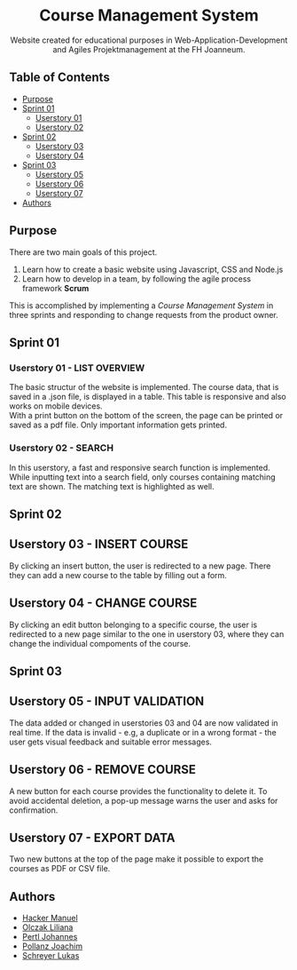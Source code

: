 <h1 align=center>Course Management System</h1>

<p align=center>Website created for educational purposes in Web-Application-Development and Agiles Projektmanagement at the FH Joanneum.</p>

## Table of Contents

* [Purpose](#purpose)
* [Sprint 01](#sprint-01)
  * [Userstory 01](#userstory-01---list-overview)
  * [Userstory 02](#userstory-02---search)
* [Sprint 02](#sprint-02)
  * [Userstory 03](#userstory-03---insert-course)
  * [Userstory 04](#userstory-04---change-course)
* [Sprint 03](#sprint-03)
  * [Userstory 05](#userstory-05---input-validation)
  * [Userstory 06](#userstory-06---remove-course)
  * [Userstory 07](#userstory-07---export-data)
* [Authors](#authors)

## Purpose

There are two main goals of this project. 

1. Learn how to create a basic website using Javascript, CSS and Node.js  
2. Learn how to develop in a team, by following the agile process framework **Scrum**

This is accomplished by implementing a *Course Management System* in three sprints and responding to change requests from the product owner.

## Sprint 01

### Userstory 01 - LIST OVERVIEW

The basic structur of the website is implemented. The course data, that is saved in a .json file, is displayed in a table. This table is responsive and also works on mobile devices.  
With a print button on the bottom of the screen, the page can be printed or saved as a pdf file. Only important information gets printed.


### Userstory 02 - SEARCH

In this userstory, a fast and responsive search function is implemented. 
While inputting text into a search field, only courses containing matching text are shown. The matching text is highlighted as well.


## Sprint 02

## Userstory 03 - INSERT COURSE

By clicking an insert button, the user is redirected to a new page. There they can add a new course to the table by filling out a form. 


## Userstory 04 - CHANGE COURSE

By clicking an edit button belonging to a specific course, the user is redirected to a new page similar to the one in userstory 03,
where they can change the individual compoments of the course. 

## Sprint 03

## Userstory 05 - INPUT VALIDATION

The data added or changed in userstories 03 and 04 are now validated in real time. If the data is invalid - e.g, a duplicate or in a wrong format - the user gets visual feedback and suitable error messages.


## Userstory 06 - REMOVE COURSE

A new button for each course provides the functionality to delete it. To avoid accidental deletion, a pop-up message warns the user and asks for confirmation.


## Userstory 07 - EXPORT DATA

Two new buttons at the top of the page make it possible to export the courses as PDF or CSV file.



## Authors
* [Hacker Manuel](https://github.com/HackerManuel)
* [Olczak Liliana](https://github.com/LiliOlczack)
* [Pertl Johannes](https://github.com/JohannesPertl)
* [Pollanz Joachim](https://github.com/minimacro1305)
* [Schreyer Lukas](https://github.com/Schreyer)

